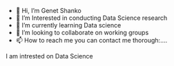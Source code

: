 - 👋 Hi, I’m Genet Shanko
- 👀 I’m Interested in conducting Data Science research 
- 🌱 I’m currently learning Data science 
- 💞️ I’m looking to collaborate on working groups 
- 📫 How to reach me you can contact me thorough:....

<!---
gshanko125298/gshanko125298 is a ✨ special ✨ repository because its `README.md` (this file) appears on your GitHub profile.
You can click the Preview link to take a look at your changes.
---> I am intrested on Data Science 
